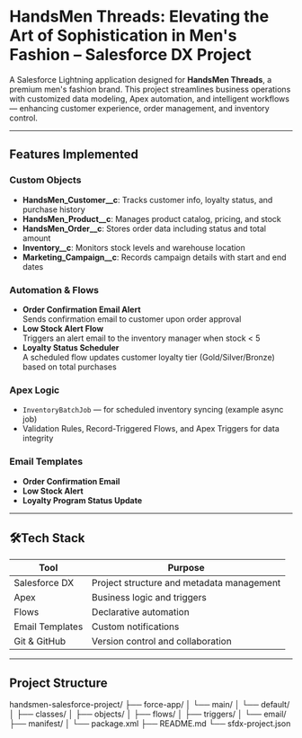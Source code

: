 # HandsMen Threads: Elevating the Art of Sophistication in Men's Fashion – Salesforce DX Project

A Salesforce Lightning application designed for **HandsMen Threads**, a premium men's fashion brand. This project streamlines business operations with customized data modeling, Apex automation, and intelligent workflows — enhancing customer experience, order management, and inventory control.

---

## Features Implemented

### Custom Objects
- **HandsMen_Customer__c**: Tracks customer info, loyalty status, and purchase history
- **HandsMen_Product__c**: Manages product catalog, pricing, and stock
- **HandsMen_Order__c**: Stores order data including status and total amount
- **Inventory__c**: Monitors stock levels and warehouse location
- **Marketing_Campaign__c**: Records campaign details with start and end dates

### Automation & Flows
- **Order Confirmation Email Alert**  
  Sends confirmation email to customer upon order approval
- **Low Stock Alert Flow**  
  Triggers an alert email to the inventory manager when stock < 5
- **Loyalty Status Scheduler**  
  A scheduled flow updates customer loyalty tier (Gold/Silver/Bronze) based on total purchases

### Apex Logic
- `InventoryBatchJob` — for scheduled inventory syncing (example async job)
- Validation Rules, Record-Triggered Flows, and Apex Triggers for data integrity

### Email Templates
- **Order Confirmation Email**
- **Low Stock Alert**
- **Loyalty Program Status Update**

---

## 🛠Tech Stack

| Tool            | Purpose                                |
|-----------------|----------------------------------------|
| Salesforce DX   | Project structure and metadata management |
| Apex            | Business logic and triggers            |
| Flows           | Declarative automation                 |
| Email Templates | Custom notifications                   |
| Git & GitHub    | Version control and collaboration      |

---

## Project Structure

handsmen-salesforce-project/
├── force-app/
│ └── main/
│ └── default/
│ ├── classes/
│ ├── objects/
│ ├── flows/
│ ├── triggers/
│ └── email/
├── manifest/
│ └── package.xml
├── README.md
└── sfdx-project.json
